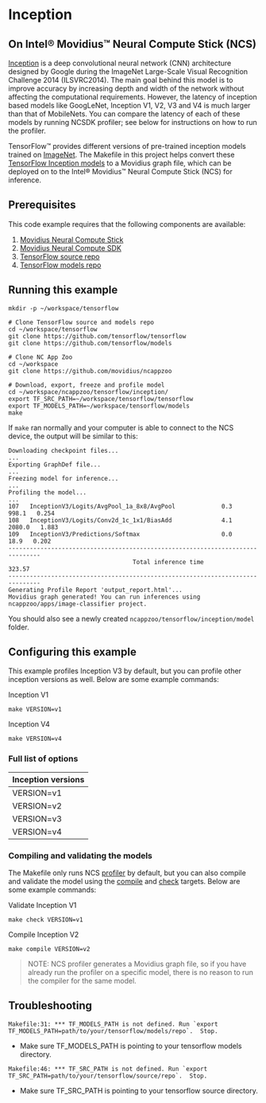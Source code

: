 # Inception
## On Intel® Movidius™ Neural Compute Stick (NCS)

<a href="https://research.google.com/pubs/pub43022.html" target="_blank">Inception</a> is a deep convolutional neural network (CNN) architecture designed by Google during the ImageNet Large-Scale Visual Recognition Challenge 2014 (ILSVRC2014). The main goal behind this model is to improve accuracy by increasing depth and width of the network without affecting the computational requirements. However, the latency of inception based models like GoogLeNet, Inception V1, V2, V3 and V4 is much larger than that of MobileNets. You can compare the latency of each of these models by running NCSDK profiler; see below for instructions on how to run the profiler.

TensorFlow™ provides different versions of pre-trained inception models trained on <a href="http://www.image-net.org/" target="_blank">ImageNet</a>. The Makefile in this project helps convert these <a href="https://github.com/tensorflow/models/tree/master/research/slim#Pretrained" target="_blank">TensorFlow Inception models</a> to a Movidius graph file, which can be deployed on to the Intel® Movidius™ Neural Compute Stick (NCS) for inference.

## Prerequisites

This code example requires that the following components are available:
1. <a href="https://developer.movidius.com/buy" target="_blank">Movidius Neural Compute Stick</a>
2. <a href="https://developer.movidius.com/start" target="_blank">Movidius Neural Compute SDK</a>
3. <a href="https://github.com/tensorflow/tensorflow" target="_blank">TensorFlow source repo</a>
4. <a href="https://github.com/tensorflow/models" target="_blank">TensorFlow models repo</a>

## Running this example

~~~
mkdir -p ~/workspace/tensorflow

# Clone TensorFlow source and models repo
cd ~/workspace/tensorflow
git clone https://github.com/tensorflow/tensorflow
git clone https://github.com/tensorflow/models

# Clone NC App Zoo
cd ~/workspace
git clone https://github.com/movidius/ncappzoo

# Download, export, freeze and profile model
cd ~/workspace/ncappzoo/tensorflow/inception/
export TF_SRC_PATH=~/workspace/tensorflow/tensorflow
export TF_MODELS_PATH=~/workspace/tensorflow/models
make
~~~

If `make` ran normally and your computer is able to connect to the NCS device, the output will be similar to this:

~~~
Downloading checkpoint files...
...
Exporting GraphDef file...
...
Freezing model for inference...
...
Profiling the model...
...
107   InceptionV3/Logits/AvgPool_1a_8x8/AvgPool             0.3   998.1   0.254
108   InceptionV3/Logits/Conv2d_1c_1x1/BiasAdd              4.1  2080.0   1.883
109   InceptionV3/Predictions/Softmax                       0.0    18.9   0.202
-------------------------------------------------------------------------------
                                   Total inference time                  323.57
-------------------------------------------------------------------------------
Generating Profile Report 'output_report.html'...
Movidius graph generated! You can run inferences using ncappzoo/apps/image-classifier project.
~~~

You should also see a newly created `ncappzoo/tensorflow/inception/model` folder.

## Configuring this example
This example profiles Inception V3 by default, but you can profile other inception versions as well. Below are some example commands:

Inception V1
~~~
make VERSION=v1
~~~

Inception V4
~~~
make VERSION=v4
~~~

### Full list of options
| Inception versions |
| --- |
| VERSION=v1 |
| VERSION=v2 |
| VERSION=v3 |
| VERSION=v4 |

### Compiling and validating the models
The Makefile only runs NCS <a href="https://movidius.github.io/ncsdk/tools/profile.html" target="_blank">profiler</a> by default, but you can also compile and validate the model using the <a href="https://movidius.github.io/ncsdk/tools/compile.html" target="_blank">compile</a> and <a href="https://movidius.github.io/ncsdk/tools/check.html" target="_blank">check</a> targets. Below are some example commands:

Validate Inception V1 
~~~
make check VERSION=v1
~~~

Compile Inception V2
~~~
make compile VERSION=v2
~~~

> NOTE: NCS profiler generates a Movidius graph file, so if you have already run the profiler on a specific model, there is no reason to run the compiler for the same model.

## Troubleshooting

~~~
Makefile:31: *** TF_MODELS_PATH is not defined. Run `export TF_MODELS_PATH=path/to/your/tensorflow/models/repo`.  Stop.
~~~
* Make sure TF_MODELS_PATH is pointing to your tensorflow models directory.

~~~
Makefile:46: *** TF_SRC_PATH is not defined. Run `export TF_SRC_PATH=path/to/your/tensorflow/source/repo`.  Stop.
~~~
* Make sure TF_SRC_PATH is pointing to your tensorflow source directory.


